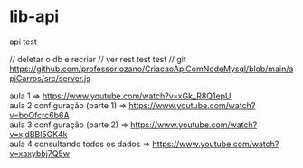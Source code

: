 # lib-api

api test

// deletar o db e recriar
// ver rest test test
// git  https://github.com/professorlozano/CriacaoApiComNodeMysql/blob/main/apiCarros/src/server.js

aula 1 => https://www.youtube.com/watch?v=xGk_R8Q1epU <br>
aula 2 configuração (parte 1) => https://www.youtube.com/watch?v=boQfcrc6b6A  <br>
aula 3 configuração (parte 2) => https://www.youtube.com/watch?v=xjdBBl5GK4k <br>
aula 4 consultando todos os dados => https://www.youtube.com/watch?v=xaxybbj7Q5w  <br>

